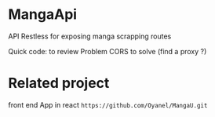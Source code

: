 # MangaApi
API Restless for exposing manga scrapping routes

Quick code: to review
Problem CORS to solve (find a proxy ?)

# Related project
front end App in react
`https://github.com/Oyanel/MangaU.git`
